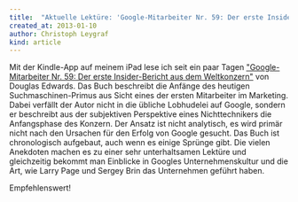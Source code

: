 ```yaml
---
title:  "Aktuelle Lektüre: 'Google-Mitarbeiter Nr. 59: Der erste Insider-Bericht aus dem Weltkonzern'"
created_at: 2013-01-10
author: Christoph Leygraf
kind: article
---
```


Mit der Kindle-App auf meinem iPad lese ich seit ein paar Tagen ["Google-Mitarbeiter Nr. 59: Der erste Insider-Bericht aus dem Weltkonzern"](http://www.amazon.de/Google-Mitarbeiter-Nr-Insider-Bericht-Weltkonzern-ebook/dp/B0083DJY6C/ref=cm_cr_pr_product_top) von Douglas Edwards. Das Buch beschreibt die Anfänge des heutigen Suchmaschinen-Primus aus Sicht eines der ersten Mitarbeiter im Marketing. Dabei verfällt der Autor nicht in die übliche Lobhudelei auf Google, sondern er beschreibt aus der subjektiven Perspektive eines Nichttechnikers die Anfangsphase des Konzern. Der Ansatz ist nicht analytisch, es wird primär nicht nach den Ursachen für den Erfolg von Google gesucht. Das Buch ist chronologisch aufgebaut, auch wenn es einige Sprünge gibt. Die vielen Anekdoten machen es zu einer sehr unterhaltsamen Lektüre und gleichzeitig bekommt man Einblicke in Googles Unternehmenskultur und die Art, wie Larry Page und Sergey Brin das Unternehmen geführt haben.

Empfehlenswert!